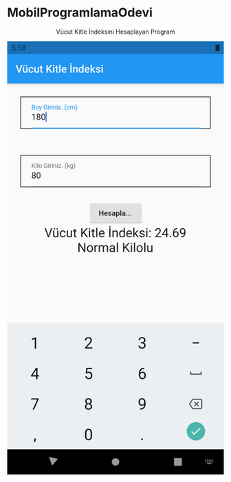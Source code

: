 # MobilProgramlamaOdevi

<center><p>          Vücut Kitle İndeksini Hesaplayan Program</p></center>


![alt text](https://github.com/sinaanuzun/MobilProgramlamaOdevi/blob/main/mockup.png)
